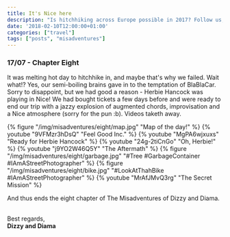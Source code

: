 ```yaml
---
title: It's Nice here
description: "Is hitchhiking across Europe possible in 2017? Follow us, and find out!"
date: '2018-02-10T12:00:00+01:00'
categories: ["travel"]
tags: ["posts", "misadventures"]
---
```


### 17/07 - Chapter Eight
It was melting hot day to hitchhike in, and maybe that's why we failed. Wait what!? Yes, our semi-boiling brains gave in to the temptation of BlaBlaCar. Sorry to disappoint, but we had good a reason - Herbie Hancock was playing in Nice! We had bought tickets a few days before and were ready to end our trip with a jazzy explosion of augmented chords, improvisation and a Nice atmosphere (sorry for the pun :b). Videos taketh away.

{% figure "/img/misadventures/eight/map.jpg" "Map of the day!" %}
{% youtube "9VFMzr3hDsQ" "Feel Good Inc." %}
{% youtube "MgPA6wjxuxs" "Ready for Herbie Hancock" %}
{% youtube "24g-2tiCnGo" "Oh, Herbie!" %}
{% youtube "j9YO2W46Q5Y" "The Aftermath" %}
{% figure "/img/misadventures/eight/garbage.jpg" "#Tree #GarbageContainer #IAmAStreetPhotographer" %}
{% figure "/img/misadventures/eight/bike.jpg" "#LookAtThahBike #IAmAStreetPhotographer" %}
{% youtube "MrAfJMvQ3rg" "The Secret Mission" %}

And thus ends the eight chapter of The Misadventures of Dizzy and Diama.
<br /><br />

Best regards,<br />**Dizzy and Diama**
